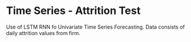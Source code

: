 # Time Series - Attrition Test

Use of LSTM RNN fo Univariate Time Series Forecasting.
Data consists of daily attrition values from firm.
